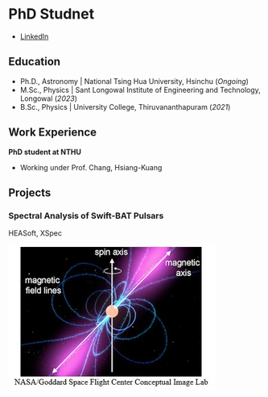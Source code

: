 # PhD Studnet
- [LinkedIn](https://www.linkedin.com/in/koothodilabhijithaugustine/)


## Education
- Ph.D., Astronomy | National Tsing Hua University, Hsinchu (_Ongoing_)								       		
- M.Sc., Physics	| Sant Longowal Institute of Engineering and Technology, Longowal (_2023_)	 			        		
- B.Sc., Physics | University College, Thiruvananthapuram (_2021_)


## Work Experience
**PhD student at NTHU**
- Working under Prof. Chang, Hsiang-Kuang


## Projects
### Spectral Analysis of Swift-BAT Pulsars
HEASoft, XSpec

![Pulsar](/assets/img/pulsar.jpeg)
